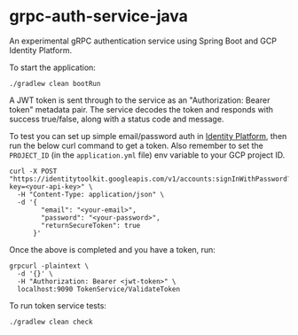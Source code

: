 # grpc-auth-service-java

An experimental gRPC authentication service using Spring Boot and GCP Identity Platform.

To start the application:
```
./gradlew clean bootRun
```

A JWT token is sent through to the service as an "Authorization: Bearer token" metadata pair. The service decodes the token and responds with success true/false, along with a status code and message.

To test you can set up simple email/password auth in [Identity Platform](https://cloud.google.com/identity-platform/docs), then run the below curl command to get a token. Also remember to set the `PROJECT_ID` (in the `application.yml` file) env variable to your GCP project ID.

```
curl -X POST "https://identitytoolkit.googleapis.com/v1/accounts:signInWithPassword?key=<your-api-key>" \
  -H "Content-Type: application/json" \
  -d '{
        "email": "<your-email>",
        "password": "<your-password>",
        "returnSecureToken": true
      }'
```

Once the above is completed and you have a token, run: 

```
grpcurl -plaintext \                        
  -d '{}' \
  -H "Authorization: Bearer <jwt-token>" \
  localhost:9090 TokenService/ValidateToken
```

To run token service tests:
```
./gradlew clean check
```
